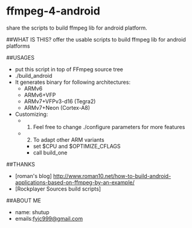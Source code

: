 ffmpeg-4-android
================

share the scripts to build ffmpeg lib for android platform.

##WHAT IS THIS?
offer the usable scripts to build ffmpeg lib for android platforms

##USAGES

* put this script in top of FFmpeg source tree
* ./build_android
* It generates binary for following architectures:
    * ARMv6 
    * ARMv6+VFP 
    * ARMv7+VFPv3-d16 (Tegra2) 
    * ARMv7+Neon (Cortex-A8)
* Customizing:
    * 1. Feel free to change ./configure parameters for more features
    * 2. To adapt other ARM variants
        * set $CPU and $OPTIMIZE_CFLAGS 
        * call build_one

##THANKS
* [roman's blog] http://www.roman10.net/how-to-build-android-applications-based-on-ffmpeg-by-an-example/
* [Rockplayer Sources build scripts]

##ABOUT ME

* name:  shutup
* emails:fyjc999@gmail.com
